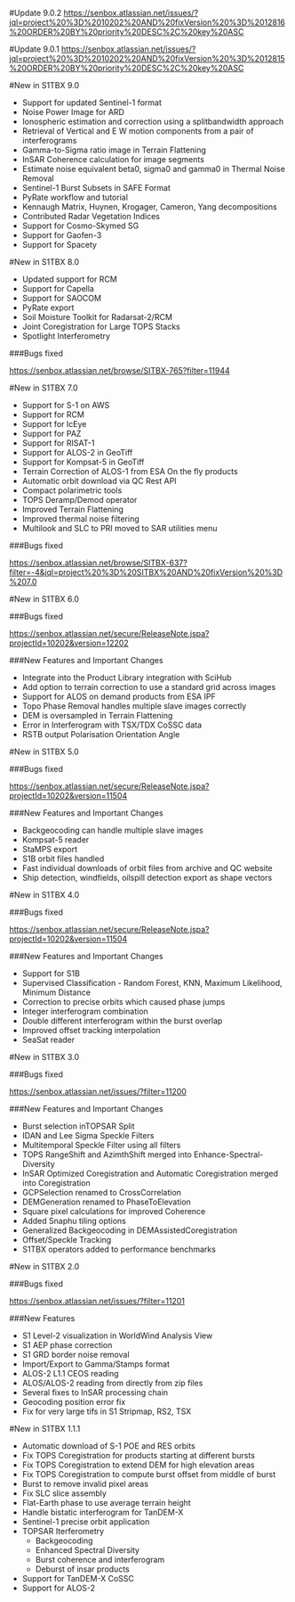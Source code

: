 
#Update 9.0.2
https://senbox.atlassian.net/issues/?jql=project%20%3D%2010202%20AND%20fixVersion%20%3D%2012816%20ORDER%20BY%20priority%20DESC%2C%20key%20ASC

#Update 9.0.1
https://senbox.atlassian.net/issues/?jql=project%20%3D%2010202%20AND%20fixVersion%20%3D%2012815%20ORDER%20BY%20priority%20DESC%2C%20key%20ASC

#New in S1TBX 9.0

* Support for updated Sentinel-1 format
* Noise Power Image for ARD
* Ionospheric estimation and correction using a splitbandwidth approach 
* Retrieval of Vertical and E W motion components from a pair of interferograms
* Gamma-to-Sigma ratio image in Terrain Flattening
* InSAR Coherence calculation for image segments 
* Estimate noise equivalent beta0, sigma0 and gamma0 in Thermal Noise Removal
* Sentinel-1 Burst Subsets in SAFE Format
* PyRate workflow and tutorial
* Kennaugh Matrix, Huynen, Krogager, Cameron, Yang decompositions
* Contributed Radar Vegetation Indices
* Support for Cosmo-Skymed SG
* Support for Gaofen-3
* Support for Spacety


#New in S1TBX 8.0

* Updated support for RCM 
* Support for Capella
* Support for SAOCOM
* PyRate export
* Soil Moisture Toolkit for Radarsat-2/RCM 
* Joint Coregistration for Large TOPS Stacks
* Spotlight Interferometry

###Bugs fixed 

https://senbox.atlassian.net/browse/SITBX-765?filter=11944

#New in S1TBX 7.0

* Support for S-1 on AWS
* Support for RCM 
* Support for IcEye 
* Support for PAZ
* Support for RISAT-1
* Support for ALOS-2 in GeoTiff
* Support for Kompsat-5 in GeoTiff
* Terrain Correction of ALOS-1 from ESA On the fly products
* Automatic orbit download via QC Rest API
* Compact polarimetric tools
* TOPS Deramp/Demod operator
* Improved Terrain Flattening
* Improved thermal noise filtering
* Multilook and SLC to PRI moved to SAR utilities menu 

###Bugs fixed 

https://senbox.atlassian.net/browse/SITBX-637?filter=-4&jql=project%20%3D%20SITBX%20AND%20fixVersion%20%3D%207.0

#New in S1TBX 6.0

###Bugs fixed 

https://senbox.atlassian.net/secure/ReleaseNote.jspa?projectId=10202&version=12202

###New Features and Important Changes
* Integrate into the Product Library integration with SciHub
* Add option to terrain correction to use a standard grid across images
* Support for ALOS on demand products from ESA IPF
* Topo Phase Removal handles multiple slave images correctly
* DEM is oversampled in Terrain Flattening 
* Error in Interferogram with TSX/TDX CoSSC data
* RSTB output Polarisation Orientation Angle


#New in S1TBX 5.0

###Bugs fixed 

https://senbox.atlassian.net/secure/ReleaseNote.jspa?projectId=10202&version=11504

###New Features and Important Changes
* Backgeocoding can handle multiple slave images
* Kompsat-5 reader
* StaMPS export
* S1B orbit files handled
* Fast individual downloads of orbit files from archive and QC website
* Ship detection, windfields, oilspill detection export as shape vectors


#New in S1TBX 4.0

###Bugs fixed 

https://senbox.atlassian.net/secure/ReleaseNote.jspa?projectId=10202&version=11504

###New Features and Important Changes
* Support for S1B
* Supervised Classification - Random Forest, KNN, Maximum Likelihood, Minimum Distance
* Correction to precise orbits which caused phase jumps
* Integer interferogram combination
* Double different interferogram within the burst overlap
* Improved offset tracking interpolation
* SeaSat reader


#New in S1TBX 3.0

###Bugs fixed 

https://senbox.atlassian.net/issues/?filter=11200

###New Features and Important Changes

* Burst selection inTOPSAR Split
* IDAN and Lee Sigma Speckle Filters
* Multitemporal Speckle Filter using all filters
* TOPS RangeShift and AzimthShift merged into Enhance-Spectral-Diversity
* InSAR Optimized Coregistration and Automatic Coregistration merged into Coregistration
* GCPSelection renamed to CrossCorrelation
* DEMGeneration renamed to PhaseToElevation
* Square pixel calculations for improved Coherence
* Added Snaphu tiling options
* Generalized Backgeocoding in DEMAssistedCoregistration
* Offset/Speckle Tracking
* S1TBX operators added to performance benchmarks


#New in S1TBX 2.0

###Bugs fixed 

https://senbox.atlassian.net/issues/?filter=11201

###New Features

* S1 Level-2 visualization in WorldWind Analysis View
* S1 AEP phase correction
* S1 GRD border noise removal
* Import/Export to Gamma/Stamps format
* ALOS-2 L1.1 CEOS reading
* ALOS/ALOS-2 reading from directly from zip files
* Several fixes to InSAR processing chain
* Geocoding position error fix
* Fix for very large tifs in S1 Stripmap, RS2, TSX

#New in S1TBX 1.1.1

* Automatic download of S-1 POE and RES orbits
* Fix TOPS Coregistration for products starting at different bursts
* Fix TOPS Coregistration to extend DEM for high elevation areas
* Fix TOPS Coregistration to compute burst offset from middle of burst
* Burst to remove invalid pixel areas
* Fix SLC slice assembly
* Flat-Earth phase to use average terrain height
* Handle bistatic interferogram for TanDEM-X
* Sentinel-1 precise orbit application
* TOPSAR Iterferometry
  * Backgeocoding
  * Enhanced Spectral Diversity
  * Burst coherence and interferogram
  * Deburst of insar products
* Support for TanDEM-X CoSSC
* Support for ALOS-2

